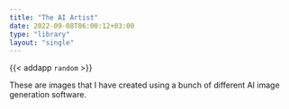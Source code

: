 ```yaml
---
title: "The AI Artist"
date: 2022-09-08T06:00:12+03:00
type: "library"
layout: "single"
---
```


{{< addapp `random` >}}

These are images that I have created using a bunch of different AI image
generation software.
